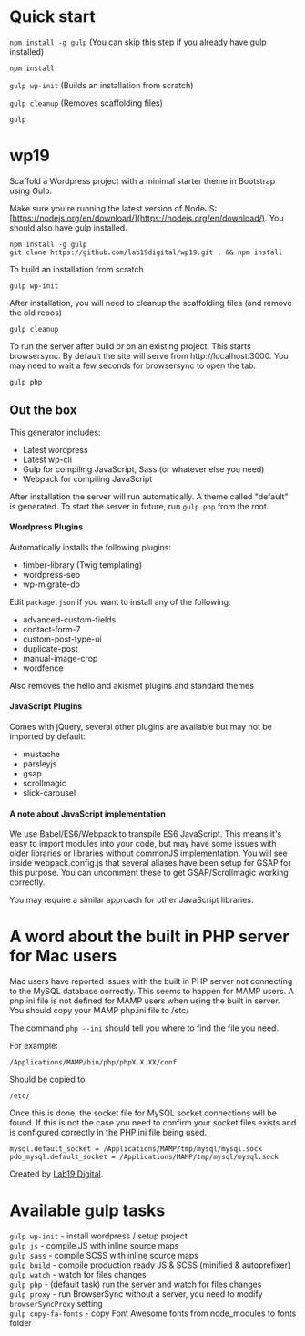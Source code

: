 # Quick start

`npm install -g gulp` (You can skip this step if you already have gulp installed)

`npm install`

`gulp wp-init` (Builds an installation from scratch)

`gulp cleanup` (Removes scaffolding files)

`gulp`

# wp19

Scaffold a Wordpress project with a minimal starter theme in Bootstrap using Gulp.

Make sure you're running the latest version of NodeJS: [https://nodejs.org/en/download/](https://nodejs.org/en/download/). You should also have gulp installed.
  
    npm install -g gulp
    git clone https://github.com/lab19digital/wp19.git . && npm install

To build an installation from scratch

    gulp wp-init

After installation, you will need to cleanup the scaffolding files (and remove the old repos)

    gulp cleanup

To run the server after build or on an existing project. This starts browsersync. By default the site will serve from http://localhost:3000. You may need to wait a few seconds for browsersync to open the tab.

    gulp php

## Out the box

This generator includes:

* Latest wordpress
* Latest wp-cli
* Gulp for compiling JavaScript, Sass (or whatever else you need)
* Webpack for compiling JavaScript

After installation the server will run automatically. A theme called "default" is generated. To start the server in future, run `gulp php` from the root.

#### Wordpress Plugins
Automatically installs the following plugins:

* timber-library (Twig templating)
* wordpress-seo
* wp-migrate-db

Edit `package.json` if you want to install any of the following:

* advanced-custom-fields
* contact-form-7
* custom-post-type-ui
* duplicate-post
* manual-image-crop
* wordfence

Also removes the hello and akismet plugins and standard themes

#### JavaScript Plugins
Comes with jQuery, several other plugins are available but may not be imported by default:
- mustache
- parsleyjs
- gsap
- scrollmagic
- slick-carousel

#### A note about JavaScript implementation

We use Babel/ES6/Webpack to transpile ES6 JavaScript. This means it's easy to import modules
into your code, but may have some issues with older libraries or libraries without commonJS
implementation. You will see inside webpack.config.js that several aliases have been setup
for GSAP for this purpose. You can uncomment these to get GSAP/Scrollmagic working correctly.

You may require a similar approach for other JavaScript libraries.

# A word about the built in PHP server for Mac users
Mac users have reported issues with the built in PHP server not connecting to the MySQL database correctly. 
This seems to happen for MAMP users. A php.ini file is not defined for MAMP users when using the built
in server. You should copy your MAMP php.ini file to /etc/

The command `php --ini` should tell you where to find the file you need.

For example:

    /Applications/MAMP/bin/php/phpX.X.XX/conf

Should be copied to:

    /etc/

Once this is done, the socket file for MySQL socket connections will be found. If this is not the case
you need to confirm your socket files exists and is configured correctly in the PHP.ini file being used.

    mysql.default_socket = /Applications/MAMP/tmp/mysql/mysql.sock
    pdo_mysql.default_socket = /Applications/MAMP/tmp/mysql/mysql.sock


Created by <a href="http://lab19digital.com">Lab19 Digital</a>.

# Available gulp tasks

`gulp wp-init` - install wordpress / setup project  
`gulp js` - compile JS with inline source maps  
`gulp sass` - compile SCSS with inline source maps  
`gulp build` - compile production ready JS & SCSS (minified & autoprefixer)  
`gulp watch` - watch for files changes  
`gulp php` - (default task) run the server and watch for files changes  
`gulp proxy` - run BrowserSync without a server, you need to modify `browserSyncProxy` setting  
`gulp copy-fa-fonts` - copy Font Awesome fonts from node_modules to fonts folder  
